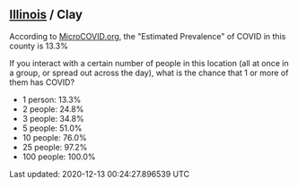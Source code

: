 
## [Illinois](/united-states/illinois) / Clay

According to [MicroCOVID.org](http://microcovid.org),
the "Estimated Prevalence" of COVID in this county is 13.3%

If you interact with a certain number of people in this location
(all at once in a group, or spread out across the day), what is the chance that
1 or more of them has COVID?

- 1 person: 13.3%
- 2 people: 24.8%
- 3 people: 34.8%
- 5 people: 51.0%
- 10 people: 76.0%
- 25 people: 97.2%
- 100 people: 100.0%

Last updated: 2020-12-13 00:24:27.896539 UTC
